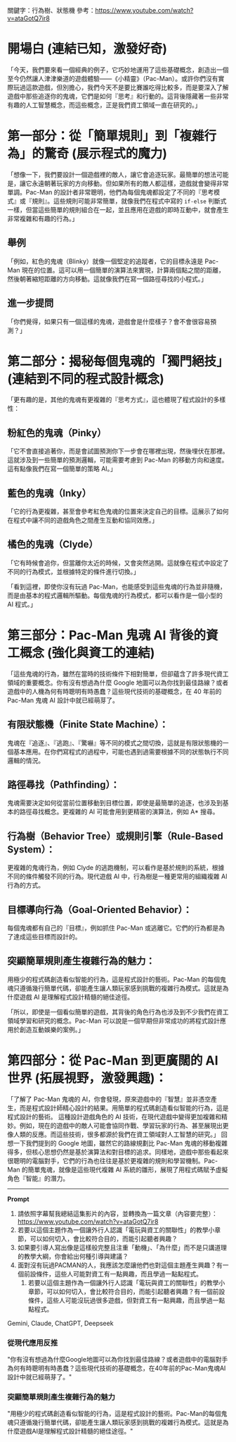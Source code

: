 關鍵字：行為樹、狀態機
參考：https://www.youtube.com/watch?v=ataGotQ7ir8
# 開場白 (連結已知，激發好奇)

「今天，我們要來看一個經典的例子，它巧妙地運用了這些基礎概念，創造出一個至今仍然讓人津津樂道的遊戲體驗——《小精靈》（Pac-Man）。或許你們沒有實際玩過這款遊戲，但別擔心，我們今天不是要比賽誰吃得比較多，而是要深入了解遊戲中那些追逐你的鬼魂，它們是如何『思考』和行動的。這背後隱藏著一些非常有趣的人工智慧概念，而這些概念，正是我們資工領域一直在研究的。」

# 第一部分：從「簡單規則」到「複雜行為」的驚奇 (展示程式的魔力)

「想像一下，我們要設計一個遊戲裡的敵人，讓它會追逐玩家。最簡單的想法可能是，讓它永遠朝著玩家的方向移動。但如果所有的敵人都這樣，遊戲就會變得非常單調。Pac-Man 的設計者非常聰明，他們為每個鬼魂都設定了不同的『思考模式』或『規則』。這些規則可能非常簡單，就像我們在程式中寫的 `if-else` 判斷式一樣，但當這些簡單的規則組合在一起，並且應用在遊戲的即時互動中，就會產生非常複雜和有趣的行為。」

## 舉例
「例如，紅色的鬼魂（Blinky）就像一個堅定的追蹤者，它的目標永遠是 Pac-Man 現在的位置。這可以用一個簡單的演算法來實現，計算兩個點之間的距離，然後朝著縮短距離的方向移動。這就像我們在寫一個路徑尋找的小程式。」

## 進一步提問
「你們覺得，如果只有一個這樣的鬼魂，遊戲會是什麼樣子？會不會很容易預測？」

# 第二部分：揭秘每個鬼魂的「獨門絕技」 (連結到不同的程式設計概念)

「更有趣的是，其他的鬼魂有更複雜的『思考方式』，這也體現了程式設計的多樣性：

## 粉紅色的鬼魂（Pinky）
「它不會直接追著你，而是會試圖預測你下一步會在哪裡出現，然後埋伏在那裡。這就涉及到一些簡單的預測邏輯，可能需要考慮到 Pac-Man 的移動方向和速度。這有點像我們在寫一個簡單的策略 AI。」

## 藍色的鬼魂（Inky）
「它的行為更複雜，甚至會參考紅色鬼魂的位置來決定自己的目標。這展示了如何在程式中讓不同的遊戲角色之間產生互動和協同效應。」

## 橘色的鬼魂（Clyde）
「它有時候會追你，但當離你太近的時候，又會突然逃開。這就像在程式中設定了不同的行為模式，並根據特定的條件進行切換。」

「看到這裡，即使你沒有玩過 Pac-Man，也能感受到這些鬼魂的行為並非隨機，而是由基本的程式邏輯所驅動。每個鬼魂的行為模式，都可以看作是一個小型的 AI 程式。」

# 第三部分：Pac-Man 鬼魂 AI 背後的資工概念 (強化與資工的連結)

「這些鬼魂的行為，雖然在當時的技術條件下相對簡單，但卻蘊含了許多現代資工領域的重要概念。你有沒有想過為什麼 Google 地圖可以為你找到最佳路線？或者遊戲中的人機為何有時聰明有時愚蠢？這些現代技術的基礎概念，在 40 年前的 Pac-Man 鬼魂 AI 設計中就已經萌芽了。

## 有限狀態機（Finite State Machine）：
鬼魂在『追逐』、『逃跑』、『驚嚇』等不同的模式之間切換，這就是有限狀態機的一個基本應用。在你們寫程式的過程中，可能也遇到過需要根據不同的狀態執行不同邏輯的情況。

## 路徑尋找（Pathfinding）：
鬼魂需要決定如何從當前位置移動到目標位置，即使是最簡單的追逐，也涉及到基本的路徑尋找概念。更複雜的 AI 可能會用到更精密的演算法，例如 A* 搜尋。

## 行為樹（Behavior Tree）或規則引擎（Rule-Based System）：
更複雜的鬼魂行為，例如 Clyde 的逃跑機制，可以看作是基於規則的系統，根據不同的條件觸發不同的行為。現代遊戲 AI 中，行為樹是一種更常用的組織複雜 AI 行為的方式。

## 目標導向行為（Goal-Oriented Behavior）：
每個鬼魂都有自己的『目標』，例如抓住 Pac-Man 或逃離它。它們的行為都是為了達成這些目標而設計的。

## 突顯簡單規則產生複雜行為的魅力：
用極少的程式碼創造看似智能的行為，這是程式設計的藝術。Pac-Man 的每個鬼魂只遵循幾行簡單代碼，卻能產生讓人類玩家感到挑戰的複雜行為模式。這就是為什麼遊戲 AI 是理解程式設計精髓的絕佳途徑。

「所以，即使是一個看似簡單的遊戲，其背後的角色行為也涉及到不少我們在資工領域學習和研究的概念。Pac-Man 可以說是一個早期但非常成功的將程式設計應用於創造互動娛樂的案例。」

# 第四部分：從 Pac-Man 到更廣闊的 AI 世界 (拓展視野，激發興趣)：

「了解了 Pac-Man 鬼魂的 AI，你會發現，原來遊戲中的『智慧』並非憑空產生，而是程式設計師精心設計的結果。用簡單的程式碼創造看似智能的行為，這是程式設計的藝術。
這種設計遊戲角色的 AI 技術，在現代遊戲中變得更加複雜和精妙。例如，現在的遊戲中的敵人可能會協同作戰、學習玩家的行為、甚至展現出更像人類的反應。而這些技術，很多都源於我們在資工領域對人工智慧的研究。」
回想一下我們提到的 Google 地圖，雖然它的路線規劃比 Pac-Man 鬼魂的移動複雜得多，但核心思想仍然是基於演算法和對目標的追求。同樣地，遊戲中那些看起來很聰明的電腦對手，它們的行為也往往是基於更複雜的規則和學習機制。Pac-Man 的簡單鬼魂，就像是這些現代複雜 AI 系統的雛形，展現了用程式碼賦予虛擬角色『智能』的潛力。

---

**Prompt**
1. 請依照字幕幫我總結這集影片的內容，並轉換為一篇文章（內容要完整）：https://www.youtube.com/watch?v=ataGotQ7ir8
2. 若要以這個主題作為一個讓外行人認識「電玩與資工的關聯性」的教學小章節，可以如何切入，會比較符合目的，而能引起聽者興趣？
3. 如果要引導人寫出像是這樣般完整且注重「動機」、「為什麼」而不是只講道理的教學大綱，你會給出何種引導與建議？
4. 面對沒有玩過PACMAN的人，我應該怎麼讓他們也對這個主題產生興趣？有一個前設條件，這些人可能對資工有一點興趣，而且學過一點點程式。
	1. 若要以這個主題作為一個讓外行人認識「電玩與資工的關聯性」的教學小章節，可以如何切入，會比較符合目的，而能引起聽者興趣？有一個前設條件，這些人可能沒玩過很多遊戲，但對資工有一點興趣，而且學過一點點程式。

Gemini, Claude, ChatGPT, Deepseek

### 從現代應用反推

"你有沒有想過為什麼Google地圖可以為你找到最佳路線？或者遊戲中的電腦對手為何有時聰明有時愚蠢？這些現代技術的基礎概念，在40年前的Pac-Man鬼魂AI設計中就已經萌芽了。"

### 突顯簡單規則產生複雜行為的魅力

"用極少的程式碼創造看似智能的行為，這是程式設計的藝術。Pac-Man的每個鬼魂只遵循幾行簡單代碼，卻能產生讓人類玩家感到挑戰的複雜行為模式。這就是為什麼遊戲AI是理解程式設計精髓的絕佳途徑。"